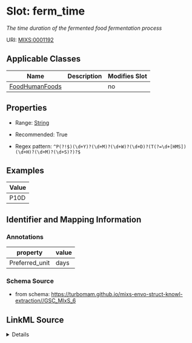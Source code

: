 # Slot: ferm_time


_The time duration of the fermented food fermentation process_



URI: [MIXS:0001192](https://w3id.org/mixs/0001192)



<!-- no inheritance hierarchy -->




## Applicable Classes

| Name | Description | Modifies Slot |
| --- | --- | --- |
[FoodHumanFoods](FoodHumanFoods.md) |  |  no  |







## Properties

* Range: [String](String.md)

* Recommended: True

* Regex pattern: `^P(?!$)(\d+Y)?(\d+M)?(\d+W)?(\d+D)?(T(?=\d+[HMS])(\d+H)?(\d+M)?(\d+S)?)?$`






## Examples

| Value |
| --- |
| P10D |

## Identifier and Mapping Information





### Annotations

| property | value |
| --- | --- |
| Preferred_unit | days |



### Schema Source


* from schema: https://turbomam.github.io/mixs-envo-struct-knowl-extraction//GSC_MIxS_6




## LinkML Source

<details>
```yaml
name: ferm_time
annotations:
  Preferred_unit:
    tag: Preferred_unit
    value: days
description: The time duration of the fermented food fermentation process
title: fermentation time
notes:
- fermentation
- time
examples:
- value: P10D
from_schema: https://turbomam.github.io/mixs-envo-struct-knowl-extraction//GSC_MIxS_6
rank: 1000
slot_uri: MIXS:0001192
multivalued: false
alias: ferm_time
domain_of:
- FoodHumanFoods
range: string
recommended: true
pattern: ^P(?!$)(\d+Y)?(\d+M)?(\d+W)?(\d+D)?(T(?=\d+[HMS])(\d+H)?(\d+M)?(\d+S)?)?$

```
</details>